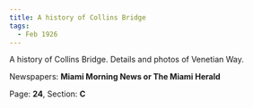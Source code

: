```yaml
---  
title: A history of Collins Bridge  
tags:  
  - Feb 1926  
---  
```

  
A history of Collins Bridge. Details and photos of Venetian Way.  
  
Newspapers: **Miami Morning News or The Miami Herald**  
  
Page: **24**, Section: **C** 
